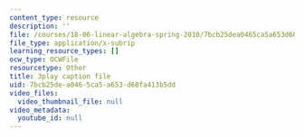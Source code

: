 ```yaml
---
content_type: resource
description: ''
file: /courses/18-06-linear-algebra-spring-2010/7bcb25dea0465ca5a653d60fa413b5dd_Y_Ac6KiQ1t0.srt
file_type: application/x-subrip
learning_resource_types: []
ocw_type: OCWFile
resourcetype: Other
title: 3play caption file
uid: 7bcb25de-a046-5ca5-a653-d60fa413b5dd
video_files:
  video_thumbnail_file: null
video_metadata:
  youtube_id: null
---
```

